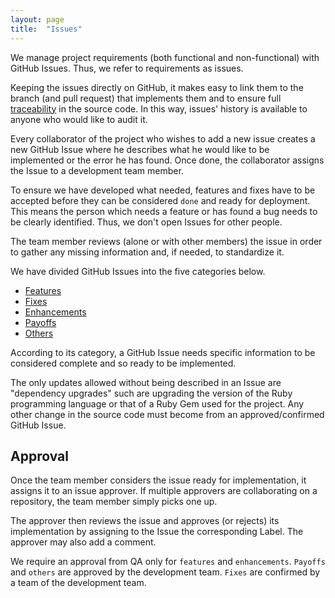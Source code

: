 ```yaml
---
layout: page
title:  "Issues"
---
```


We manage project requirements (both functional and non-functional) with GitHub Issues. Thus, we refer to requirements as issues.

Keeping the issues directly on GitHub, it makes easy to link them to the branch (and pull request) that implements them and to ensure full [traceability](https://inforlife.github.io/process/traceability.html) in the source code. In this way, issues' history is available to anyone who would like to audit it.

Every collaborator of the project who wishes to add a new issue creates a new GitHub Issue where he describes what he would like to be implemented or the error he has found. Once done, the collaborator assigns the Issue to a development team member.


To ensure we have developed what needed, features and fixes have to be accepted before they can be considered `done` and ready for deployment. This means the person which needs a feature or has found a bug needs to be clearly identified. Thus, we don't open Issues for other people.

The team member reviews (alone or with other members) the issue in order to gather any missing information and, if needed, to standardize it.

We have divided GitHub Issues into the five categories below.

- [Features](https://inforlife.github.io/process/issues/features.html)
- [Fixes](https://inforlife.github.io/process/issues/fixes.html)
- [Enhancements](https://inforlife.github.io/process/issues/enhancements.html)
- [Payoffs](https://inforlife.github.io/process/issues/payoffs.html)
- [Others](https://inforlife.github.io/process/issues/others.html)

According to its category, a GitHub Issue needs specific information to be considered complete and so ready to be implemented.

<div class="alert info">The only updates allowed without being described in an Issue are "dependency upgrades" such are upgrading the version of the Ruby programming language or that of a Ruby Gem used for the project.
Any other change in the source code must become from an approved/confirmed GitHub Issue.</div>

## Approval

Once the team member considers the issue ready for implementation, it assigns it to an issue approver. If multiple approvers are collaborating on a repository, the team member simply picks one up.

The approver then reviews the issue and approves (or rejects) its implementation by assigning to the Issue the corresponding Label. The approver may also add a comment.

We require an approval from QA only for `features` and `enhancements`.
`Payoffs` and `others` are approved by the development team.
`Fixes` are confirmed by a team of the development team.
